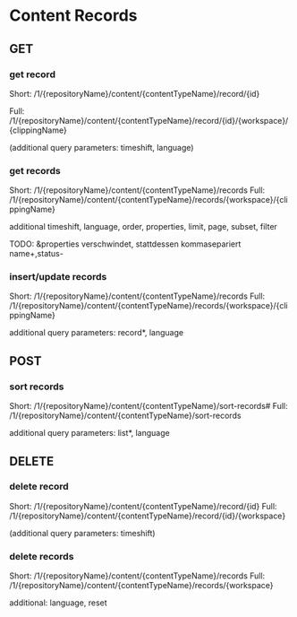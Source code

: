# Content Records

## GET


### get record

Short: /1/{repositoryName}/content/{contentTypeName}/record/{id}

Full: /1/{repositoryName}/content/{contentTypeName}/record/{id}/{workspace}/{clippingName}

(additional query parameters: timeshift, language)


### get records

Short: /1/{repositoryName}/content/{contentTypeName}/records
Full: /1/{repositoryName}/content/{contentTypeName}/records/{workspace}/{clippingName}

additional timeshift, language, order, properties, limit, page, subset, filter

TODO: &properties verschwindet, stattdessen kommasepariert name+,status-

### insert/update records
Short: /1/{repositoryName}/content/{contentTypeName}/records
Full: /1/{repositoryName}/content/{contentTypeName}/records/{workspace}/{clippingName}

additional query parameters: record*, language


## POST

### sort records 

Short: /1/{repositoryName}/content/{contentTypeName}/sort-records#
Full: /1/{repositoryName}/content/{contentTypeName}/sort-records

additional query parameters: list*, language

## DELETE

### delete record

Short: /1/{repositoryName}/content/{contentTypeName}/record/{id}
Full: /1/{repositoryName}/content/{contentTypeName}/record/{id}/{workspace}

(additional query parameters: timeshift)


### delete records

Short: /1/{repositoryName}/content/{contentTypeName}/records
Full: /1/{repositoryName}/content/{contentTypeName}/records/{workspace}

additional: language, reset 